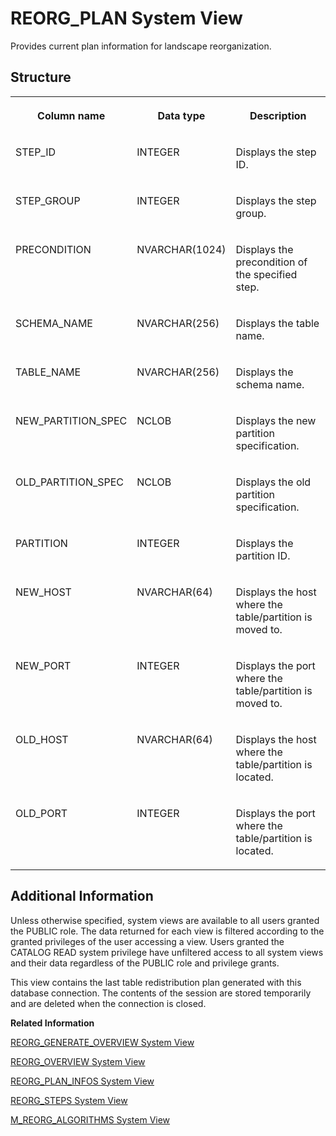 <!-- loio20cd4f11751910148df8d7b88529c921 -->

# REORG\_PLAN System View

Provides current plan information for landscape reorganization.



<a name="loio20cd4f11751910148df8d7b88529c921___r_e_o_r_g__p_l_a_n_1struct_REORG_PLAN"/>

## Structure


<table>
<tr>
<th valign="top">

Column name

</th>
<th valign="top">

Data type

</th>
<th valign="top">

Description

</th>
</tr>
<tr>
<td valign="top">

STEP\_ID

</td>
<td valign="top">

INTEGER

</td>
<td valign="top">

Displays the step ID.

</td>
</tr>
<tr>
<td valign="top">

STEP\_GROUP

</td>
<td valign="top">

INTEGER

</td>
<td valign="top">

Displays the step group.

</td>
</tr>
<tr>
<td valign="top">

PRECONDITION

</td>
<td valign="top">

NVARCHAR\(1024\)

</td>
<td valign="top">

Displays the precondition of the specified step.

</td>
</tr>
<tr>
<td valign="top">

SCHEMA\_NAME

</td>
<td valign="top">

NVARCHAR\(256\)

</td>
<td valign="top">

Displays the table name.

</td>
</tr>
<tr>
<td valign="top">

TABLE\_NAME

</td>
<td valign="top">

NVARCHAR\(256\)

</td>
<td valign="top">

Displays the schema name.

</td>
</tr>
<tr>
<td valign="top">

NEW\_PARTITION\_SPEC

</td>
<td valign="top">

NCLOB

</td>
<td valign="top">

Displays the new partition specification.

</td>
</tr>
<tr>
<td valign="top">

OLD\_PARTITION\_SPEC

</td>
<td valign="top">

NCLOB

</td>
<td valign="top">

Displays the old partition specification.

</td>
</tr>
<tr>
<td valign="top">

PARTITION

</td>
<td valign="top">

INTEGER

</td>
<td valign="top">

Displays the partition ID.

</td>
</tr>
<tr>
<td valign="top">

NEW\_HOST

</td>
<td valign="top">

NVARCHAR\(64\)

</td>
<td valign="top">

Displays the host where the table/partition is moved to.

</td>
</tr>
<tr>
<td valign="top">

NEW\_PORT

</td>
<td valign="top">

INTEGER

</td>
<td valign="top">

Displays the port where the table/partition is moved to.

</td>
</tr>
<tr>
<td valign="top">

OLD\_HOST

</td>
<td valign="top">

NVARCHAR\(64\)

</td>
<td valign="top">

Displays the host where the table/partition is located.

</td>
</tr>
<tr>
<td valign="top">

OLD\_PORT

</td>
<td valign="top">

INTEGER

</td>
<td valign="top">

Displays the port where the table/partition is located.

</td>
</tr>
</table>



<a name="loio20cd4f11751910148df8d7b88529c921___r_e_o_r_g__p_l_a_n_1fulldesc_REORG_PLAN"/>

## Additional Information

Unless otherwise specified, system views are available to all users granted the PUBLIC role. The data returned for each view is filtered according to the granted privileges of the user accessing a view. Users granted the CATALOG READ system privilege have unfiltered access to all system views and their data regardless of the PUBLIC role and privilege grants.

This view contains the last table redistribution plan generated with this database connection. The contents of the session are stored temporarily and are deleted when the connection is closed.

**Related Information**  


[REORG\_GENERATE\_OVERVIEW System View](reorg-generate-overview-system-view-176f257.md "Tracks automated and administrator calls to the REORG_GENERATE procedure.")

[REORG\_OVERVIEW System View](reorg-overview-system-view-20ccfa2.md "Provides an overview of landscape redistributions.")

[REORG\_PLAN\_INFOS System View](reorg-plan-infos-system-view-20cd27f.md "Provides additional information about the current landscape reorganization plan.")

[REORG\_STEPS System View](reorg-steps-system-view-20cd6dd.md "Contains the executed or to be executed table redistribution plan items.")

[M\_REORG\_ALGORITHMS System View](../022-Monitoring-Views/m-reorg-algorithms-system-view-20b9ec5.md "Provides information about landscape redistribution algorithms.")

